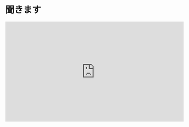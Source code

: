 <h1>聞きます</h1>

<iframe width="560" height="315" src="https://www.youtube.com/embed/bYCiAoaDLqo" frameborder="0" allow="accelerometer; autoplay; encrypted-media; gyroscope; picture-in-picture" allowfullscreen></iframe>
